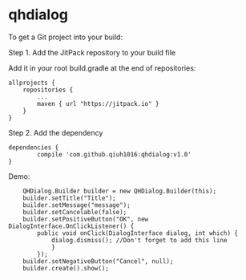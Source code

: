 # qhdialog



To get a Git project into your build:

Step 1. Add the JitPack repository to your build file

Add it in your root build.gradle at the end of repositories:

    allprojects {
		repositories {
			...
			maven { url "https://jitpack.io" }
		}
	}

Step 2. Add the dependency

	dependencies {
	        compile 'com.github.qiuh1016:qhdialog:v1.0'
	}



Demo:

        QHDialog.Builder builder = new QHDialog.Builder(this);
        builder.setTitle("Title");
        builder.setMessage("message");
        builder.setCancelable(false);
        builder.setPositiveButton("OK", new DialogInterface.OnClickListener() {
            public void onClick(DialogInterface dialog, int which) {
                dialog.dismiss(); //Don't forget to add this line
                }
            });
        builder.setNegativeButton("Cancel", null);
        builder.create().show();